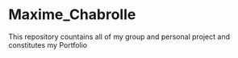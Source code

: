 # Maxime_Chabrolle
This repository countains all of my group and personal project and constitutes my Portfolio
